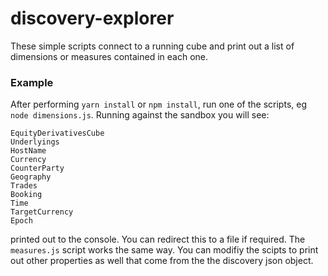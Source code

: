 # discovery-explorer
These simple scripts connect to a running cube and print out a list of dimensions or measures contained in each one.

### Example
After performing `yarn install` or `npm install`, run one of the scripts, eg `node dimensions.js`. Running against the sandbox you will see:
```
EquityDerivativesCube
Underlyings
HostName
Currency
CounterParty
Geography
Trades
Booking
Time
TargetCurrency
Epoch
```
printed out to the console. You can redirect this to a file if required. The `measures.js` script works the same way. You can modifiy the scipts to print out other properties as well that come from the the discovery json object.
